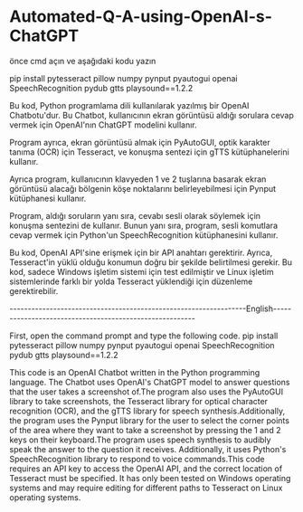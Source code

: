 # Automated-Q-A-using-OpenAI-s-ChatGPT
önce cmd açın ve aşağıdaki kodu yazın



pip install pytesseract pillow numpy pynput pyautogui openai SpeechRecognition pydub gtts playsound==1.2.2

Bu kod, Python programlama dili kullanılarak yazılmış bir OpenAI Chatbotu'dur. Bu Chatbot, kullanıcının ekran görüntüsü aldığı sorulara cevap vermek için OpenAI'nın ChatGPT modelini kullanır.

Program ayrıca, ekran görüntüsü almak için PyAutoGUI, optik karakter tanıma (OCR) için Tesseract, ve konuşma sentezi için gTTS kütüphanelerini kullanır.

Ayrıca program, kullanıcının klavyeden 1 ve 2 tuşlarına basarak ekran görüntüsü alacağı bölgenin köşe noktalarını belirleyebilmesi için Pynput kütüphanesi kullanır.

Program, aldığı soruların yanı sıra, cevabı sesli olarak söylemek için konuşma sentezini de kullanır. Bunun yanı sıra, program, sesli komutlara cevap vermek için Python'un SpeechRecognition kütüphanesini kullanır.

Bu kod, OpenAI API'sine erişmek için bir API anahtarı gerektirir. Ayrıca, Tesseract'in yüklü olduğu konumun doğru bir şekilde belirtilmesi gerekir. Bu kod, sadece Windows işletim sistemi için test edilmiştir ve Linux işletim sistemlerinde farklı bir yolda Tesseract yüklendiği için düzenleme gerektirebilir.

-----------------------------------------------------------------English--------------------------------------------------------

First, open the command prompt and type the following code.
pip install pytesseract pillow numpy pynput pyautogui openai SpeechRecognition pydub gtts playsound==1.2.2

This code is an OpenAI Chatbot written in the Python programming language. The Chatbot uses OpenAI's ChatGPT model to answer questions that the user takes a screenshot of.The program also uses the PyAutoGUI library to take screenshots, the Tesseract library for optical character recognition (OCR), and the gTTS library for speech synthesis.Additionally, the program uses the Pynput library for the user to select the corner points of the area where they want to take a screenshot by pressing the 1 and 2 keys on their keyboard.The program uses speech synthesis to audibly speak the answer to the question it receives. Additionally, it uses Python's SpeechRecognition library to respond to voice commands.This code requires an API key to access the OpenAI API, and the correct location of Tesseract must be specified. It has only been tested on Windows operating systems and may require editing for different paths to Tesseract on Linux operating systems.

